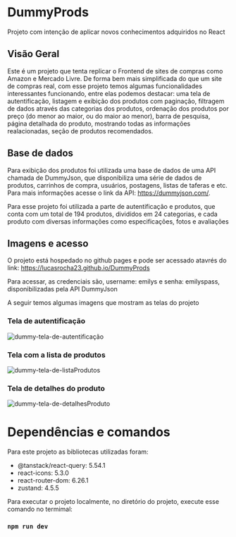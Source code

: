 # DummyProds

Projeto com intenção de aplicar novos conhecimentos adquiridos no React

## Visão Geral

Este é um projeto que tenta replicar o Frontend de sites de compras como Amazon e Mercado Livre. De forma bem mais simplificada do que um site de compras real, com esse projeto temos algumas funcionalidades interessantes funcionando, entre elas podemos destacar: uma tela de autentificação, listagem e exibição dos produtos com paginação, filtragem de dados através das categorias dos produtos, ordenação dos produtos por preço (do menor ao maior, ou do maior ao menor), barra de pesquisa, página detalhada do produto, mostrando todas as informações realacionadas, seção de produtos recomendados.

## Base de dados

Para exibição dos produtos foi utilizada uma base de dados de uma API chamada de DummyJson, que disponibiliza uma série de dados de produtos, carrinhos de compra, usuários, postagens, listas de taferas e etc. Para mais informações acesse o link da API: https://dummyjson.com/.

Para esse projeto foi utilizada a parte de autentificação e produtos, que conta com um total de 194 produtos, dividídos em 24 categorias, e cada produto com diversas informações como especificações, fotos e avaliações

## Imagens e acesso

O projeto está hospedado no github pages e pode ser acessado atavrés do link: https://lucasrocha23.github.io/DummyProds

Para acessar, as credenciais são, username: emilys e senha: emilyspass, disponibilizadas pela API DummyJson

A seguir temos algumas imagens que mostram as telas do projeto

### Tela de autentificação
![dummy-tela-de-autentificação](https://github.com/user-attachments/assets/56bb8aa2-f2ac-4f90-b16d-d190a43a7140)

### Tela com a lista de produtos
![dummy-tela-de-listaProdutos](https://github.com/user-attachments/assets/1f1a6838-a307-4a9f-acd8-9dbd420d0b9f)

### Tela de detalhes do produto
![dummy-tela-de-detalhesProduto](https://github.com/user-attachments/assets/a6aa06cb-6a70-442b-8df3-7e2d65507d76)

# Dependências e comandos

Para este projeto as bibliotecas utilizadas foram:
- @tanstack/react-query: 5.54.1
- react-icons: 5.3.0
- react-router-dom: 6.26.1
- zustand: 4.5.5

Para executar o projeto localmente, no diretório do projeto, execute esse comando no termimal:

### `npm run dev`
